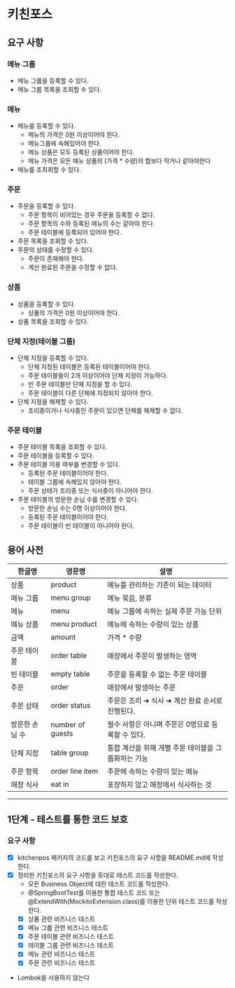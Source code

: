 # 키친포스

## 요구 사항
### 메뉴 그룹
* 메뉴 그룹을 등록할 수 있다.
* 메뉴 그룹 목록을 조회할 수 있다.

### 메뉴
* 메뉴를 등록할 수 있다.
  * 메뉴의 가격은 0원 이상이어야 한다.
  * 메뉴그룹에 속해있어야 한다.
  * 메뉴 상품은 모두 등록된 상품이어야 한다.
  * 메뉴 가격은 모든 메뉴 상품의 (가격 * 수량)의 합보다 작거나 같아야한다
* 메뉴를 조최회할 수 있다.

### 주문
* 주문을 등록할 수 있다.
  * 주문 항목이 비어있는 경우 주문을 등록할 수 없다.
  * 주문 항목의 수와 등록된 메뉴의 수는 같아야 한다.
  * 주문 테이블에 등록되어 있어야 한다.
* 주문 목록을 조회할 수 있다.
* 주문의 상태를 수정할 수 있다.
  * 주문이 존재해야 한다.
  * 계산 완료된 주문을 수정할 수 없다.

### 상품
* 상품을 등록할 수 있다.
  * 상품의 가격은 0원 이상이어야 한다.
* 상품 목록을 조회할 수 있다.

### 단체 지정(테이블 그룹)
* 단체 지정을 등록할 수 있다.
  * 단체 지정된 테이블은 등록된 테이블이어야 한다.
  * 주문 테이블들이 2개 이상이어야 단체 지정이 가능하다.
  * 빈 주문 테이블만 단체 지정을 할 수 있다.
  * 주문 테이블이 다른 단체에 지정되지 않아야 한다.
* 단체 지정을 해제할 수 있다.
  * 조리중이거나 식사중인 주문이 있으면 단체를 해제할 수 없다.

### 주문 테이블
* 주문 테이블 목록을 조회할 수 있다.
* 주문 테이블을 등록할 수 있다.
* 주문 테이블 이용 여부를 변경할 수 있다.
  * 등록된 주문 테이블이어야 한다.
  * 테이블 그룹에 속해있지 않아야 한다.
  * 주문 상태가 조리중 또는 식사중이 아니어야 한다.
* 주문 테이블의 방문한 손님 수를 변경할 수 있다.
  * 방문한 손님 수는 0명 이상이어야 한다.
  * 등록된 주문 테이블이어야 한다.
  * 주문 테이블이 빈 테이블이 아니어야 한다.

## 용어 사전

| 한글명      | 영문명              | 설명                            |
|----------|------------------|-------------------------------|
| 상품       | product          | 메뉴를 관리하는 기준이 되는 데이터           |
| 메뉴 그룹    | menu group       | 메뉴 묶음, 분류                     |
| 메뉴       | menu             | 메뉴 그룹에 속하는 실제 주문 가능 단위        |
| 메뉴 상품    | menu product     | 메뉴에 속하는 수량이 있는 상품             |
| 금액       | amount           | 가격 * 수량                       |
| 주문 테이블   | order table      | 매장에서 주문이 발생하는 영역              |
| 빈 테이블    | empty table      | 주문을 등록할 수 없는 주문 테이블           |
| 주문       | order            | 매장에서 발생하는 주문                  |
| 주문 상태    | order status     | 주문은 조리 ➜ 식사 ➜ 계산 완료 순서로 진행된다. |
| 방문한 손님 수 | number of guests | 필수 사항은 아니며 주문은 0명으로 등록할 수 있다. |
| 단체 지정    | table group      | 통합 계산을 위해 개별 주문 테이블을 그룹화하는 기능 |
| 주문 항목    | order line item  | 주문에 속하는 수량이 있는 메뉴             |
| 매장 식사    | eat in           | 포장하지 않고 매장에서 식사하는 것           |

---

## 1단계 - 테스트를 통한 코드 보호
### 요구 사항
* [x] kitchenpos 패키지의 코드를 보고 키친포스의 요구 사항을 README.md에 작성한다.
* [x] 정리한 키친포스의 요구 사항을 토대로 테스트 코드를 작성한다.
  * 모든 Business Object에 대한 테스트 코드를 작성한다.
  * @SpringBootTest를 이용한 통합 테스트 코드 또는 @ExtendWith(MockitoExtension.class)를 이용한 단위 테스트 코드를 작성한다.
  * [x] 상품 관련 비즈니스 테스트
  * [x] 메뉴 그룹 관련 비즈니스 테스트
  * [x] 주문 테이블 관련 비즈니스 테스트
  * [x] 테이블 그룹 관련 비즈니스 테스트
  * [x] 메뉴 관련 비즈니스 테스트
  * [x] 주문 관련 비즈니스 테스트
* Lombok을 사용하지 않는다

